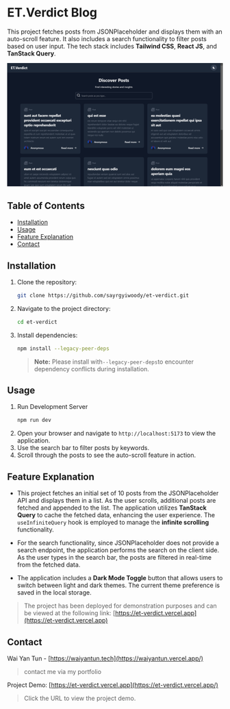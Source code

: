 # ET.Verdict Blog

This project fetches posts from JSONPlaceholder and displays them with an auto-scroll feature. It also includes a search functionality to filter posts based on user input. The tech stack includes **Tailwind CSS**, **React JS**, and **TanStack Query**.

![Demo Image](public/images/demo.png)

## Table of Contents

- [Installation](#installation)
- [Usage](#usage)
- [Feature Explanation](#Feature-Explanation)
- [Contact](#Contact)


## Installation

1. Clone the repository:
    ```sh
    git clone https://github.com/sayrgyiwoody/et-verdict.git
    ```
2. Navigate to the project directory:
    ```sh
    cd et-verdict
    ```
3. Install dependencies:
    ```sh
    npm install --legacy-peer-deps
    ```
    > **Note:** Please install with`--legacy-peer-deps`to encounter dependency conflicts during installation.

## Usage
1. Run Development Server
    ```sh
    npm run dev
    ```
2. Open your browser and navigate to `http://localhost:5173` to view the application.
3. Use the search bar to filter posts by keywords.
4. Scroll through the posts to see the auto-scroll feature in action.

## Feature Explanation

- This project fetches an initial set of 10 posts from the JSONPlaceholder API and displays them in a list. As the user scrolls, additional posts are fetched and appended to the list. The application utilizes **TanStack Query** to cache the fetched data, enhancing the user experience. The `useInfiniteQuery` hook is employed to manage the **infinite scrolling** functionality.

- For the search functionality, since JSONPlaceholder does not provide a search endpoint, the application performs the search on the client side. As the user types in the search bar, the posts are filtered in real-time from the fetched data.

- The application includes a **Dark Mode Toggle**  button that allows users to switch between light and dark themes. The current theme preference is saved in the local storage.

> The project has been deployed for demonstration purposes and can be viewed at the following link: [https://et-verdict.vercel.app](https://et-verdict.vercel.app)

## Contact

Wai Yan Tun - [https://waiyantun.tech](https://waiyantun.vercel.app/) 
>contact me via my portfolio

Project Demo: [https://et-verdict.vercel.app](https://et-verdict.vercel.app/) 
> Click the URL to view the project demo.
